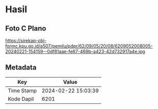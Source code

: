 # Hasil

## Foto C Plano

https://sirekap-obj-formc.kpu.go.id/a507/pemilu/pdpr/62/09/05/20/08/6209052008005-20240221-154159--0df81aae-fe67-469b-a423-42d732917a4e.jpg


## Metadata

| Key        | Value               |
| ---------- | ------------------- |
| Time Stamp | 2024-02-22 15:03:39 |
| Kode Dapil | 6201                |



